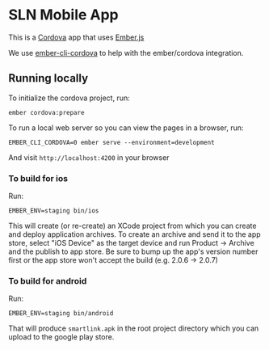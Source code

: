 # SLN Mobile App

This is a [Cordova](https://cordova.apache.org/) app that uses [Ember.js](http://emberjs.com/)

We use [ember-cli-cordova](https://github.com/poetic/ember-cli-cordova) to help with the ember/cordova integration.

## Running locally

To initialize the cordova project, run:

    ember cordova:prepare




To run a local web server so you can view the pages in a browser, run:

    EMBER_CLI_CORDOVA=0 ember serve --environment=development
    
And visit `http://localhost:4200` in your browser


### To build for ios

Run:

    EMBER_ENV=staging bin/ios

This will create (or re-create) an XCode project from which you can create and deploy application archives.  To create an archive and send it to the app store, select "iOS Device" as the target device and run Product -> Archive and the publish to app store.  Be sure to bump up the app's version number first or the app store won't accept the build (e.g. 2.0.6 -> 2.0.7)


### To build for android

Run:

    EMBER_ENV=staging bin/android

That will produce `smartlink.apk` in the root project directory which you can upload to the google play store.



